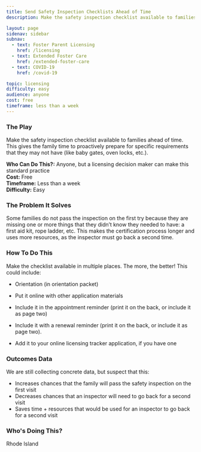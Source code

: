 ```yaml
---
title: Send Safety Inspection Checklists Ahead of Time
description: Make the safety inspection checklist available to families ahead of time. This gives the family time to proactively prepare for specific requirements that they may not have (like baby gates, oven locks, etc.). 

layout: page
sidenav: sidebar
subnav:
  - text: Foster Parent Licensing
    href: /licensing
  - text: Extended Foster Care
    href: /extended-foster-care
  - text: COVID-19
    href: /covid-19

topic: licensing
difficulty: easy
audience: anyone
cost: free
timeframe: less than a week
---
```



### The Play

Make the safety inspection checklist available to families ahead of time. This gives the family time to proactively prepare for specific requirements that they may not have (like baby gates, oven locks, etc.). 

**Who Can Do This?:**
Anyone, but a licensing decision maker can make this standard practice<br />
**Cost:**
Free<br />
**Timeframe:**
Less than a week<br />
**Difficulty:**
Easy<br />

### The Problem It Solves

Some families do not pass the inspection on the first try because they are missing one or more things that they didn’t know they needed to have: a first aid kit, rope ladder, etc. This makes the certification process longer and uses more resources, as the inspector must go back a second time. 

### How To Do This

Make the checklist available in multiple places. The more, the better! This could include:
 
* Orientation (in orientation packet)

* Put it online with other application materials

* Include it in the appointment reminder (print it on the back, or include it as page two)

* Include it with a renewal reminder (print it on the back, or include it as page two). 

* Add it to your online licensing tracker application, if you have one


### Outcomes Data

We are still collecting concrete data, but suspect that this:

* Increases chances that the family will pass the safety inspection on the first visit
* Decreases chances that an inspector will need to go back for a second visit
* Saves time + resources that would be used for an inspector to go back for a second visit


### Who's Doing This?

Rhode Island

